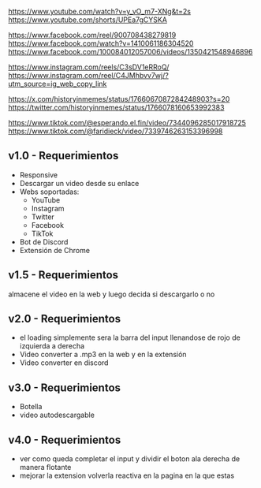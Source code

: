 <!-- YT video y shorts -->

https://www.youtube.com/watch?v=y_vO_m7-XNg&t=2s
https://www.youtube.com/shorts/UPEa7gCYSKA

<!-- FC reels -->

https://www.facebook.com/reel/900708438279819
https://www.facebook.com/watch?v=1410061186304520
https://www.facebook.com/100084012057006/videos/1350421548946896

<!-- IG post y reels -->

https://www.instagram.com/reels/C3sDV1eRRoQ/
https://www.instagram.com/reel/C4JMhbvv7wj/?utm_source=ig_web_copy_link

<!-- X twitter -->

https://x.com/historyinmemes/status/1766067087284248903?s=20
https://twitter.com/historyinmemes/status/1766078160653992383

<!-- tiktok -->

https://www.tiktok.com/@esperando.el.fin/video/7344096285017918725
https://www.tiktok.com/@faridieck/video/7339746263153396998

## v1.0 - Requerimientos

- Responsive
- Descargar un video desde su enlace
- Webs soportadas:
  - YouTube
  - Instagram
  - Twitter
  - Facebook
  - TikTok
- Bot de Discord
- Extensión de Chrome

## v1.5 - Requerimientos

almacene el video en la web y luego decida si descargarlo o no

## v2.0 - Requerimientos

- el loading simplemente sera la barra del input llenandose de rojo de izquierda a derecha
- Video converter a .mp3 en la web y en la extensión
- Video converter en discord

## v3.0 - Requerimientos

- Botella
- video autodescargable

## v4.0 - Requerimientos

- ver como queda completar el input y dividir el boton ala derecha de manera flotante
- mejorar la extension volverla reactiva en la pagina en la que estas

